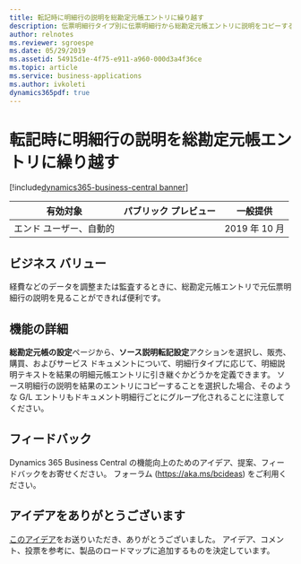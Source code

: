 ```yaml
---
title: 転記時に明細行の説明を総勘定元帳エントリに繰り越す
description: 伝票明細行タイプ別に伝票明細行から総勘定元帳エントリに説明をコピーすることができます。
author: relnotes
ms.reviewer: sgroespe
ms.date: 05/29/2019
ms.assetid: 54915d1e-4f75-e911-a960-000d3a4f36ce
ms.topic: article
ms.service: business-applications
ms.author: ivkoleti
dynamics365pdf: true
---
```

# <a name="carry-line-descriptions-to-general-ledger-entries-when-posting"></a>転記時に明細行の説明を総勘定元帳エントリに繰り越す
[!include[dynamics365-business-central banner](../includes/dynamics365-business-central.md)]

| 有効対象    |  パブリック プレビュー | 一般提供 | 
| ---------- | ---------- |---------- |
|エンド ユーザー、自動的|| 2019 年 10 月|


## <a name="business-value"></a>ビジネス バリュー
<!-- bv start -->
経費などのデータを調整または監査するときに、総勘定元帳エントリで元伝票明細行の説明を見ることができれば便利です。
<!-- bv end -->



## <a name="feature-details"></a>機能の詳細
<!--feature detail start -->
**総勘定元帳の設定**ページから、**ソース説明転記設定**アクションを選択し、販売、購買、およびサービス ドキュメントについて、明細行タイプに応じて、明細説明テキストを結果の明細元帳エントリに引き継ぐかどうかを定義できます。 ソース明細行の説明を結果のエントリにコピーすることを選択した場合、そのような G/L エントリもドキュメント明細行ごとにグループ化されることに注意してください。
<!--feature detail end -->








## <a name="tell-us-what-you-think"></a>フィードバック
Dynamics 365 Business Central の機能向上のためのアイデア、提案、フィードバックをお寄せください。 フォーラム (https://aka.ms/bcideas) をご利用ください。



## <a name="thank-you-for-your-idea"></a>アイデアをありがとうございます
[このアイデア](https://experience.dynamics.com/ideas/idea/?ideaid=1935a4ff-b040-e811-a822-0003ff68bbc0)をお送りいただき、ありがとうございました。 アイデア、コメント、投票を参考に、製品のロードマップに追加するものを決定しています。